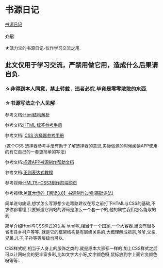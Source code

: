 # 书源日记

[书源日记](https://yohaa0.github.io/README.md)

#### 介绍

★活力宝的书源日记-仅作学习交流之用.

<h2>此文仅用于学习交流，严禁用做它用，造成什么后果请自负.</h2>

### ☆非得到本人同意，禁止转载，违者必究.毕竟是零零散散的东西.

### ☆书源写法之个人见解

参考文档:[Html结构解析](https://www.cnblogs.com/iamspecialone/p/11139491.html)

参考文档:[HTML 标签参考手册](https://www.w3school.com.cn/tags/index.asp)

参考文档: [CSS 选择器参考手册](https://www.w3school.com.cn/cssref/css_selectors.asp)

(这个CSS 选择器参考手册有助于了解选择器的意思,实际做源的时候阅读APP使用的有它自己的一套更简单的写法)

参考文档:[阅读APP书源制作帮助文档](https://alanskycn.gitee.io/teachme/Rule/source.html)

参考文档:[正则表达式教程](https://www.runoob.com/regexp/regexp-tutorial.html)

参考视频:[HMLT5+CSS3制作前端网页](https://www.bilibili.com/video/BV1wS4y1G72k)

参考视频:[关耳大佬的【阅读3.0】书源制作过程(基础语法)](https://www.bilibili.com/video/BV1py4y1J73u)


简单说句废话,想学怎么写源想少走弯路建议在写之前打下HTML与CSS的基础,不求你都看懂,只要知道它网站的源码是怎么一个套一个的,他的属性我们怎么能取的到.

简单介绍Html与CSS样式的关系
html呢,相当于一个国家,一个大容器.里面有很多省市县乡村户等等.
就是它的框架结构是有层级关系的.大概理解成祖宗,爷爷,父亲,兄弟,儿子,子孙等等层级也可以.

CSS样式呢,相当于人身上的服饰之类的.就是原本大家都一样的.加上CSS样式之后可以让网站变的更丰富多彩,比如文字大小呀,文字颜色呀,鼠标放到字上面它变颜色呀等等..
